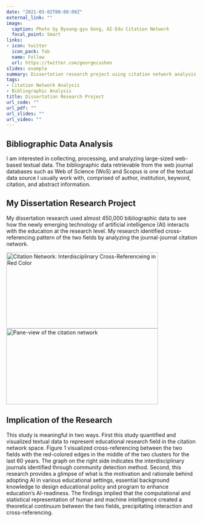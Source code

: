 ```yaml
---
date: "2021-03-02T00:00:00Z"
external_link: ""
image:
  caption: Photo by Byoung-gyu Gong, AI-Edu Citation Network
  focal_point: Smart
links:
- icon: twitter
  icon_pack: fab
  name: Follow
  url: https://twitter.com/georgecushen
slides: example
summary: Dissertation research project using citation network analysis method.
tags:
- Citation Network Analysis
- Bibliographic Analysis
title: Dissertation Research Project
url_code: ""
url_pdf: ""
url_slides: ""
url_video: ""
---
```


## **Bibliographic Data Analysis**

I am interested in collecting, processing, and analyzing large-sized web-based textual data. The bibliographic data retrievable from the web journal databases such as Web of Science (WoS) and Scopus is one of the textual data source I usually work with, comprised of author, institution, keyword, citation, and abstract information. 

## **My Dissertation Research Project**

My dissertation research used almost 450,000 bibliographic data to see how the newly emerging technology of artificial intelligence (AI) interacts with the education at the research level. My research identified cross-referencing pattern of the two fields by analyzing the journal-journal citation network. 

<img src="/internal-project/index_files/2010s_Inter_intra.png" alt="Citation Network: Interdisciplinary Cross-Referenceing in Red Color" width="400px" height="200px"/>

<img src="/internal-project/index_files/Pane_2010s.png" alt="Pane-view of the citation network" width="400px" height="200px"/>

## **Implication of the Research**

This study is meaningful in two ways. First this study quantified and visualized textual data to represent educational research field in the citation network space. Figure 1 visualized cross-referencing between the two fields with the red-colored edges in the middle of the two clusters for the last 60 years. The graph on the right side indicates the interdisciplinary journals identified through community detection method. Second, this research provides a glimpse of what is the motivation and rationale behind adopting AI in various educational settings, essential background knowledge to design educational policy and program to enhance education’s AI-readiness. The findings implied that the computational and statistical representation of human and machine intelligence created a theoretical continuum between the two fields, precipitating interaction and cross-referencing. 


